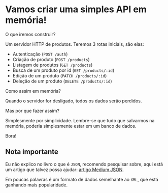 # Vamos criar uma simples API em memória!

O que iremos construir?

Um servidor HTTP de produtos. Teremos 3 rotas iniciais, são elas:

- Autenticação (`POST /auth`)
- Criação de produto (`POST /products`)
- Listagem de produtos (`GET /products`)
- Busca de um produto por id (`GET /products/:id`)
- Edição de um produto (`PATCH /products/:id`)
- Deleção de um produto (`DELETE /products/:id`)

Como assim em memória?

Quando o servidor for desligado, todos os dados serão perdidos.

Mas por que fazer assim?

Simplesmente por simplicidade. Lembre-se que tudo que salvarmos na memória, poderia simplesmente estar em um banco de dados.

Bora!

## Nota importante

Eu não explico no livro o que é `JSON`, recomendo pesquisar sobre, aqui está um artigo que talvez possa ajudar: [artigo Medium JSON](https://medium.com/clebertech/o-que-%C3%A9-json-daaa9311e929).

Em poucas palavras é um formato de dados semelhante ao `XML`, que está ganhando mais popularidade.
